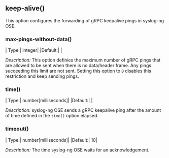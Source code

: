 ## keep-alive()

This option configures the forwarding of gRPC keepalive pings in syslog-ng OSE.

### max-pings-without-data()

|   Type:|      integer|
|Default:|             |

*Description:* This option definies the maximum number of gRPC pings that are allowed to be sent when there is no data/header frame. Any pings succeeding this limit are not sent. Setting this option to `0` disables this restriction and keep sending pings.

### time()

|   Type:|      number[milliseconds]|
|Default:|                          |

*Description:* syslog-ng OSE sends a gRPC keepalive ping after the amount of time defined in the `time()` option elapsed.

### timeout()

|   Type:|      number[milliseconds]|
|Default:|                        10|

*Description:* The time syslog-ng OSE waits for an acknowledgement.
